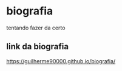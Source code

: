 # biografia

tentando fazer da certo

## link da biografia

https://guilherme90000.github.io/biografia/
